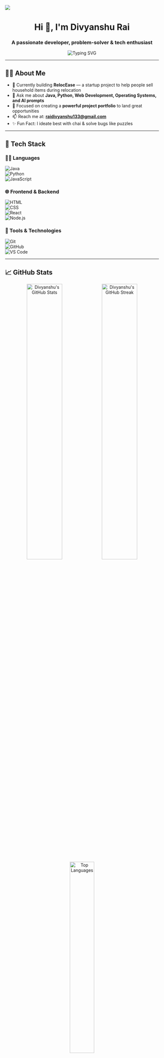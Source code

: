 <!-- Clickable Levi Ackerman Banner -->
<!-- Levi Ackerman Banner -->
<img src="https://github.com/user-attachments/assets/8685e0e2-3608-45f4-9991-effc1fa5068c" />






<h1 align="center">Hi 👋, I'm Divyanshu Rai</h1>
<h3 align="center">A passionate developer, problem-solver & tech enthusiast</h3>

<p align="center">
  <img src="https://readme-typing-svg.demolab.com/?lines=Full+Stack+Developer;Open+Source+Contributor;Love+to+Build+Cool+Stuff!" alt="Typing SVG" />
</p>

---

## 🧑‍💻 About Me

- 🌱 Currently building **RelocEase** — a startup project to help people sell household items during relocation  
- 💬 Ask me about **Java, Python, Web Development, Operating Systems, and AI prompts**  
- 🎯 Focused on creating a **powerful project portfolio** to land great opportunities  
- 📫 Reach me at: **[raidivyanshu133@gmail.com](mailto:raidivyanshu133@gmail.com)**  
- ✨ Fun Fact: I ideate best with chai & solve bugs like puzzles

---

## 🚀 Tech Stack

### 👨‍💻 Languages  
![Java](https://img.shields.io/badge/Java-ED8B00?style=for-the-badge&logo=java&logoColor=white)  
![Python](https://img.shields.io/badge/Python-3776AB?style=for-the-badge&logo=python&logoColor=white)  
![JavaScript](https://img.shields.io/badge/JavaScript-F7DF1E?style=for-the-badge&logo=javascript&logoColor=black)

### 🌐 Frontend & Backend  
![HTML](https://img.shields.io/badge/HTML-E34F26?style=for-the-badge&logo=html5&logoColor=white)  
![CSS](https://img.shields.io/badge/CSS-1572B6?style=for-the-badge&logo=css3&logoColor=white)  
![React](https://img.shields.io/badge/React-61DAFB?style=for-the-badge&logo=react&logoColor=black)  
![Node.js](https://img.shields.io/badge/Node.js-339933?style=for-the-badge&logo=nodedotjs&logoColor=white)

### 🔧 Tools & Technologies  
![Git](https://img.shields.io/badge/Git-F05032?style=for-the-badge&logo=git&logoColor=white)  
![GitHub](https://img.shields.io/badge/GitHub-181717?style=for-the-badge&logo=github&logoColor=white)  
![VS Code](https://img.shields.io/badge/VS%20Code-007ACC?style=for-the-badge&logo=visual-studio-code&logoColor=white)  

---

## 📈 GitHub Stats

<!-- GitHub Stats Section -->
<p align="center">
  <!-- GitHub Profile Stats -->
  <img src="https://github-readme-stats.vercel.app/api?username=divyanshurai27&show_icons=true&theme=github_dark&hide_border=true&cache_seconds=86400" width="48%" alt="Divyanshu's GitHub Stats" />

  <!-- GitHub Streak Stats -->
  <img src="https://streak-stats.demolab.com?user=divyanshurai27&theme=github-dark&hide_border=true&date_format=M%20j%5B%2C%20Y%5D" width="48%" alt="Divyanshu's GitHub Streak" />
</p>

<p align="center">
  <!-- Top Languages -->
  <img src="https://github-readme-stats.vercel.app/api/top-langs/?username=divyanshurai27&layout=compact&theme=github_dark&hide_border=true&langs_count=8" width="40%" alt="Top Languages" />
</p>

<p align="center">
  <!-- GitHub Trophies -->
  <img src="https://github-profile-trophy.vercel.app/?username=divyanshurai27&theme=darkhub&no-frame=true&row=1&column=7" width="90%" alt="GitHub Trophies" />
</p>


---

## 🧠 Projects

Here are a few highlights:
- 🛋️ **RelocEase** – Helping users sell household items quickly while relocating  
- ⚙️ **OS Simulator** – CPU scheduling visualizer for better understanding of OS concepts  
- 🧠 **ML Classifier Suite** – Built machine learning classifiers from scratch with evaluation tools  

👉 [View All My Repositories](https://github.com/divyanshurai27?tab=repositories)

---

## 📫 Connect with Me

- 📧 Email: [raidivyanshu133@gmail.com](mailto:raidivyanshu133@gmail.com)  
- 💼 LinkedIn: [linkedin.com/in/divyanshurai27](https://www.linkedin.com/in/divyanshurai27)  
- 🖥️ GitHub: [github.com/divyanshurai27](https://github.com/divyanshurai27)

---

## 🕒 Last Updated

> 🗓️ UTC Time: `2025-06-12 08:00:00`  
> 🧮 Unix Timestamp: `1718179200`

---

⭐️ *Thanks for stopping by! Let's create something awesome together.*
